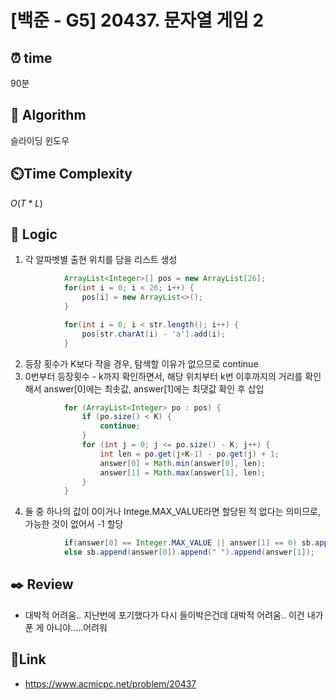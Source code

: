 # [백준 - G5] 20437. 문자열 게임 2

## ⏰  **time**
90분

## :pushpin: **Algorithm**
슬라이딩 윈도우

## ⏲️**Time Complexity**
$O(T*L)$

## :round_pushpin: **Logic**
1. 각 알파벳별 출현 위치를 담을 리스트 생성
```java
            ArrayList<Integer>[] pos = new ArrayList[26];
            for(int i = 0; i < 26; i++) {
                pos[i] = new ArrayList<>();
            }

            for(int i = 0; i < str.length(); i++) {
                pos[str.charAt(i) - 'a'].add(i);
            }
```
2. 등장 횟수가 K보다 작을 경우, 탐색할 이유가 없으므로 continue
3. 0번부터 등장횟수 - k까지 확인하면서, 해당 위치부터 k번 이후까지의 거리를 확인해서 answer[0]에는 최솟값, answer[1]에는 최댓값 확인 후 삽입
```java
            for (ArrayList<Integer> po : pos) {
                if (po.size() < K) {
                    continue;
                }
                for (int j = 0; j <= po.size() - K; j++) {
                    int len = po.get(j+K-1) - po.get(j) + 1;
                    answer[0] = Math.min(answer[0], len);
                    answer[1] = Math.max(answer[1], len);
                }
            }
```
4. 둘 중 하나의 값이 0이거나 Intege.MAX_VALUE라면 할당된 적 없다는 의미므로, 가능한 것이 없어서 -1 할당
```java
            if(answer[0] == Integer.MAX_VALUE || answer[1] == 0) sb.append(-1);
            else sb.append(answer[0]).append(" ").append(answer[1]);
```



## :black_nib: **Review**
- 대박적 어려움.. 지난번에 포기했다가 다시 들이박은건데 대박적 어려움.. 이건 내가 푼 게 아니야.....어려워

## 📡**Link**
- https://www.acmicpc.net/problem/20437
